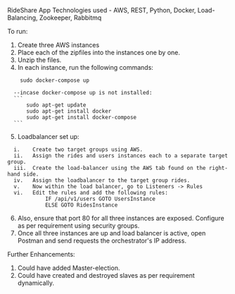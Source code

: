 
RideShare App
Technologies used - AWS, REST, Python, Docker, Load-Balancing, Zookeeper, Rabbitmq

To run:
  1. Create three AWS instances
  2. Place each of the zipfiles into the instances one by one.
  3. Unzip the files.
  4. In each instance, run the following commands:
```
    sudo docker-compose up
```
      --incase docker-compose up is not installed:
      ```
          sudo apt-get update
          sudo apt-get install docker
          sudo apt-get install docker-compose
      ```
  5. Loadbalancer set up:
  ```
    i.    Create two target groups using AWS.
    ii.   Assign the rides and users instances each to a separate target group.
    iii.  Create the load-balancer using the AWS tab found on the right-hand side.
    iv.   Assign the loadbalancer to the target group rides.
    v.    Now within the load balancer, go to Listeners -> Rules
    vi.   Edit the rules and add the following rules:
              IF /api/v1/users GOTO UsersInstance
              ELSE GOTO RidesInstance
  ```
  6. Also, ensure that port 80 for all three instances are exposed. Configure as per requirement using security groups.
  7. Once all three instances are up and load balancer is active, open Postman and send requests the orchestrator's IP address.
  
  
Further Enhancements:
  1. Could have added Master-election.
  2. Could have created and destroyed slaves as per requirement dynamically.


